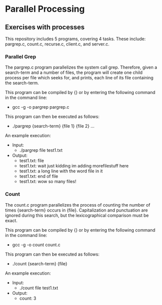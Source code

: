 # Parallel Processing
## Exercises with processes

This repository includes 5 programs, covering 4 tasks. These include: pargrep.c, count.c, recurse.c, client.c, and server.c.

### Parallel Grep

The pargrep.c program parallelizes the system call grep. Therefore, given a search-term and a number of files, the program will create one child process per file which seeks for, and prints, each line of its file containing the search-term.

This program can be compiled by {} or by entering the following command in the command line:
  - gcc -g -o pargrep pargrep.c

This program can then be executed as follows:
  - ./pargrep {search-term} {file 1} {file 2} ...

An example execution:
  - Input:
    - ./pargrep file test1.txt
  - Output:
    - test1.txt: file
    - test1.txt: wait just kidding im adding morefilestuff here
    - test1.txt: a long line with the word file in it
    - test1.txt: end of file
    - test1.txt: wow so many files!

### Count

The count.c program parallelizes the process of counting the number of times {search-term} occurs in {file}. Capitalization and punctuation are ignored during this search, but the lexicographical comparison must be exact.

This program can be compiled by {} or by entering the following command in the command line:
  - gcc -g -o count count.c

This program can then be executed as follows:
  - ./count {search-term} {file}

An example execution:
  - Input:
    - ./count file test1.txt
  - Output:
    - count: 3
